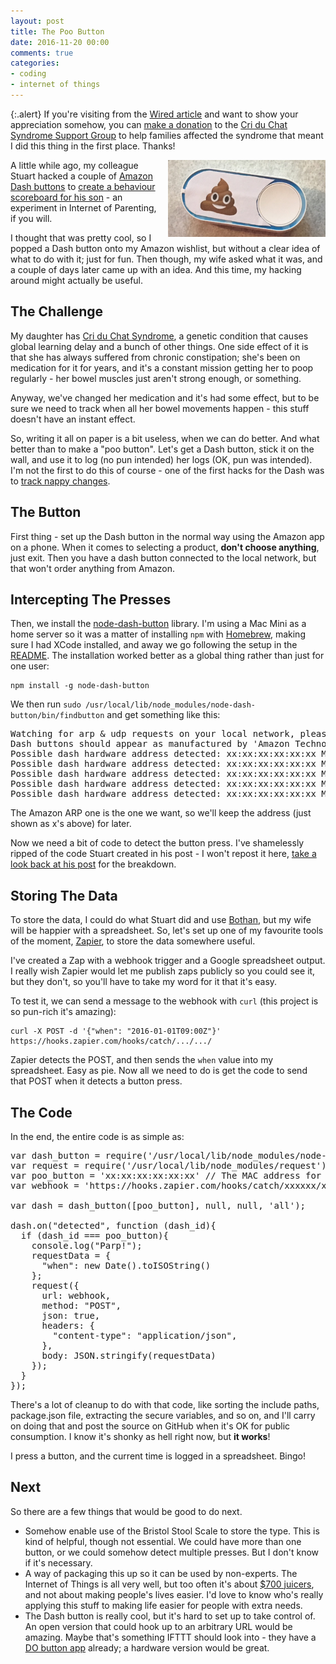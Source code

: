 ```yaml
---
layout: post
title: The Poo Button
date: 2016-11-20 00:00
comments: true
categories:
- coding
- internet of things
---
```


{:.alert}
If you're visiting from the [Wired article](http://www.wired.co.uk/article/amazon-dash-hack-poo-button-internet-of-things) and want to show your appreciation somehow, you can [make a donation](https://www.justgiving.com/4w350m3/donation/direct/charity/99993#MessageAndAmount) to the [Cri du Chat Syndrome Support Group](http://criduchat.org.uk) to help families affected the syndrome that meant I did this thing in the first place. Thanks!

<img src='/images/poobutton.jpg' alt='The Poo Button' style='max-width: 50%; float: right; margin-left: 10px'/>

A little while ago, my colleague Stuart hacked a couple of [Amazon Dash buttons](https://www.amazon.co.uk/b?ie=UTF8&node=10833773031) to [create a behaviour scoreboard for his son](https://hackernoon.com/quantified-boy-726e9558594f#.dj7xkh8ra) - an experiment in Internet of Parenting, if you will.

I thought that was pretty cool, so I popped a Dash button onto my Amazon wishlist, but without a clear idea of what to do with it; just for fun. Then though, my wife asked what it was, and a couple of days later came up with an idea. And this time, my hacking around might actually be useful.

## The Challenge

My daughter has [Cri du Chat Syndrome](http://criduchat.org.uk), a genetic condition that causes global learning delay and a bunch of other things. One side effect of it is that she has always suffered from chronic constipation; she's been on medication for it for years, and it's a constant mission getting her to poop regularly - her bowel muscles just aren't strong enough, or something.

Anyway, we've changed her medication and it's had some effect, but to be sure we need to track when all her bowel movements happen - this stuff doesn't have an instant effect.

So, writing it all on paper is a bit useless, when we can do better. And what better than to make a "poo button". Let's get a Dash button, stick it on the wall, and use it to log (no pun intended) her logs (OK, pun was intended). I'm not the first to do this of course - one of the first hacks for the Dash was to [track nappy changes](https://medium.com/@edwardbenson/how-i-hacked-amazon-s-5-wifi-button-to-track-baby-data-794214b0bdd8#.n2rjvlxmm).

## The Button

First thing - set up the Dash button in the normal way using the Amazon app on a phone. When it comes to selecting a product, **don't choose anything**, just exit. Then you have a dash button connected to the local network, but that won't order anything from Amazon.

## Intercepting The Presses

Then, we install the [node-dash-button](https://github.com/hortinstein/node-dash-button) library. I'm using a Mac Mini as a home server so it was a matter of installing `npm` with [Homebrew](http://brew.sh/), making sure I had XCode installed, and away we go following the setup in the [README](https://github.com/hortinstein/node-dash-button/blob/master/README.md). The installation worked better as a global thing rather than just for one user:

```
npm install -g node-dash-button
``` 

We then run `sudo /usr/local/lib/node_modules/node-dash-button/bin/findbutton` and get something like this:

<pre>
Watching for arp & udp requests on your local network, please try to press your dash now
Dash buttons should appear as manufactured by 'Amazon Technologies Inc.'
Possible dash hardware address detected: xx:xx:xx:xx:xx:xx Manufacturer: Microchip Technology Inc. Protocol: arp
Possible dash hardware address detected: xx:xx:xx:xx:xx:xx Manufacturer: Amazon Technologies Inc. Protocol: udp
Possible dash hardware address detected: xx:xx:xx:xx:xx:xx Manufacturer: Apple Protocol: arp
Possible dash hardware address detected: xx:xx:xx:xx:xx:xx Manufacturer: Amazon Technologies Inc. Protocol: arp
Possible dash hardware address detected: xx:xx:xx:xx:xx:xx Manufacturer: Microchip Technology Inc. Protocol: arp
</pre>

The Amazon ARP one is the one we want, so we'll keep the address (just shown as x's above) for later.

Now we need a bit of code to detect the button press. I've shamelessly ripped of the code Stuart created in his post - I won't repost it here, [take a look back at his post]((https://hackernoon.com/quantified-boy-726e9558594f#.dj7xkh8ra)) for the breakdown.

## Storing The Data

To store the data, I could do what Stuart did and use [Bothan](https://bothan.io), but my wife will be happier with a spreadsheet. So, let's set up one of my favourite tools of the moment, [Zapier](https://zapier.com), to store the data somewhere useful.

I've created a Zap with a webhook trigger and a Google spreadsheet output. I really wish Zapier would let me publish zaps publicly so you could see it, but they don't, so you'll have to take my word for it that it's easy.

To test it, we can send a message to the webhook with `curl` (this project is so pun-rich it's amazing):

```
curl -X POST -d '{"when": "2016-01-01T09:00Z"}' https://hooks.zapier.com/hooks/catch/.../.../
```

Zapier detects the POST, and then sends the `when` value into my spreadsheet. Easy as pie. Now all we need to do is get the code to send that POST when it detects a button press. 

## The Code

In the end, the entire code is as simple as:

<pre>
var dash_button = require('/usr/local/lib/node_modules/node-dash-button');
var request = require('/usr/local/lib/node_modules/request');
var poo_button = 'xx:xx:xx:xx:xx:xx' // The MAC address for the button goes here
var webhook = 'https://hooks.zapier.com/hooks/catch/xxxxxx/xxxxxx/';

var dash = dash_button([poo_button], null, null, 'all');

dash.on("detected", function (dash_id){
  if (dash_id === poo_button){
    console.log("Parp!");
    requestData = {
      "when": new Date().toISOString()
    };
    request({
      url: webhook,
      method: "POST",
      json: true,
      headers: {
        "content-type": "application/json",
      },
      body: JSON.stringify(requestData)
    });
  }
});
</pre>

There's a lot of cleanup to do with that code, like sorting the include paths, package.json file, extracting the secure variables, and so on, and I'll carry on doing that and post the source on GitHub when it's OK for public consumption. I know it's shonky as hell right now, but **it works**!

I press a button, and the current time is logged in a spreadsheet. Bingo!

## Next

So there are a few things that would be good to do next.

* Somehow enable use of the Bristol Stool Scale to store the type. This is kind of helpful, though not essential. We could have more than one button, or we could somehow detect multiple presses. But I don't know if it's necessary.
* A way of packaging this up so it can be used by non-experts. The Internet of Things is all very well, but too often it's about [$700 juicers](https://www.juicero.com/), and not about making people's lives easier. I'd love to know who's really applying this stuff to making life easier for people with extra needs.
* The Dash button is really cool, but it's hard to set up to take control of. An open version that could hook up to an arbitrary URL would be amazing. Maybe that's something IFTTT should look into - they have a [DO button app](https://ifttt.com/products/do/button) already; a hardware version would be great.